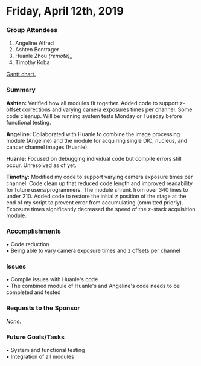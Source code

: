 # Friday, April 12th, 2019

### Group Attendees
1. Angeline Alfred
2. Ashten Bontrager
3. Huanle Zhou _(remote)__
4. Timothy Koba


[Gantt chart.](https://prod.teamgantt.com/gantt/schedule/?ids=1432769&public_keys=M1SEDd8Q6NcE&zoom=d100&font_size=12&estimated_hours=0&assigned_resources=1&percent_complete=1&documents=0&comments=1&col_width=355&hide_header_tabs=0&menu_view=1&resource_filter=1&name_in_bar=0&name_next_to_bar=1&resource_names=1#user=&company=&custom=&date_filter=&hide_completed=false&color_filter=&ids=1432769)
### Summary 
__Ashten:__ Verified how all modules fit together. Added code to support z-offset corrections and varying camera exposures times per channel. Some code cleanup. Will be running system tests Monday or Tuesday before functional testing.

__Angeline:__ Collaborated with Huanle to combine the image processing module (Angeline) and the module for acquiring single DIC, nucleus, and cancer channel images (Huanle).

__Huanle:__ Focused on debugging individual code but compile errors still occur. Unresolved as of yet.

__Timothy:__ Modified my code to support varying camera exposure times per channel. Code clean up that reduced code length and improved readability for future users/programmers. The module shrunk from over 340 lines to under 210. Added code to restore the initial z
position of the stage at the end of my script to prevent error from accumulating (ommitted priorly). Exposure times significantly decreased the speed of the z-stack acquisition module. 

### Accomplishments
•	Code reduction \
•	Being able to vary camera exposure times and z offsets per channel

### Issues
•	Compile issues with Huanle's code \
• The combined module of Huanle's and Angeline's code needs to be completed and tested

### Requests to the Sponsor
_None._

### Future Goals/Tasks
•	System and functional testing \
•	Integration of all modules
